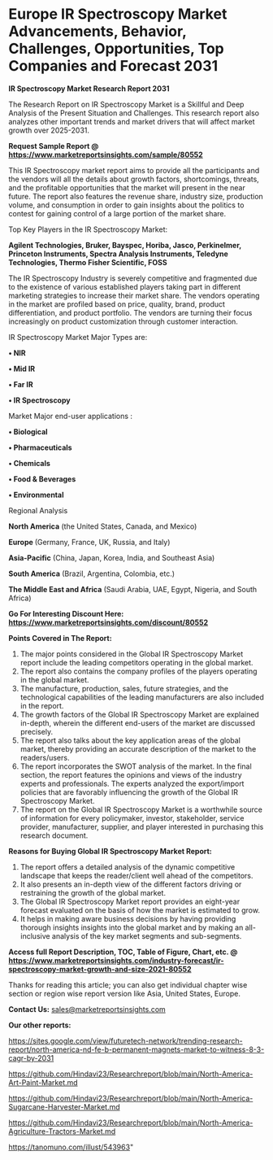# Europe IR Spectroscopy Market Advancements, Behavior, Challenges, Opportunities, Top Companies and Forecast 2031

<strong>IR Spectroscopy Market Research Report 2031</strong>

The Research Report on IR Spectroscopy Market is a Skillful and Deep Analysis of the Present Situation and Challenges. This research report also analyzes other important trends and market drivers that will affect market growth over 2025-2031.

<strong>Request Sample Report @ <a href=https://www.marketreportsinsights.com/sample/80552>https://www.marketreportsinsights.com/sample/80552</a></strong>

This IR Spectroscopy market report aims to provide all the participants and the vendors will all the details about growth factors, shortcomings, threats, and the profitable opportunities that the market will present in the near future. The report also features the revenue share, industry size, production volume, and consumption in order to gain insights about the politics to contest for gaining control of a large portion of the market share.

Top Key Players in the IR Spectroscopy Market:

<strong>Agilent Technologies, Bruker, Bayspec, Horiba, Jasco, Perkinelmer, Princeton Instruments, Spectra Analysis Instruments, Teledyne Technologies, Thermo Fisher Scientific, FOSS</strong>

The IR Spectroscopy Industry is severely competitive and fragmented due to the existence of various established players taking part in different marketing strategies to increase their market share. The vendors operating in the market are profiled based on price, quality, brand, product differentiation, and product portfolio. The vendors are turning their focus increasingly on product customization through customer interaction.

IR Spectroscopy Market Major Types are:

<strong>• NIR

• Mid IR

• Far IR

• IR Spectroscopy</strong>

Market Major end-user applications :

<strong>• Biological

• Pharmaceuticals

• Chemicals

• Food & Beverages

• Environmental</strong>

Regional Analysis

</u><strong><b>North America</b></strong> (the United States, Canada, and Mexico)

<strong><b>Europe </b></strong>(Germany, France, UK, Russia, and Italy)

<strong><b>Asia-Pacific</b></strong> (China, Japan, Korea, India, and Southeast Asia)

<strong><b>South America</b></strong> (Brazil, Argentina, Colombia, etc.)

<strong><b>The Middle East and Africa</b></strong> (Saudi Arabia, UAE, Egypt, Nigeria, and South Africa)

<strong>Go For Interesting Discount Here: <a href=https://www.marketreportsinsights.com/discount/80552>https://www.marketreportsinsights.com/discount/80552</a></strong>

<strong>Points Covered in The Report:</strong>
<ol>
  <li>The major points considered in the Global IR Spectroscopy Market report include the leading competitors operating in the global market.</li>
  <li>The report also contains the company profiles of the players operating in the global market.</li>
  <li>The manufacture, production, sales, future strategies, and the technological capabilities of the leading manufacturers are also included in the report.</li>
  <li>The growth factors of the Global IR Spectroscopy Market are explained in-depth, wherein the different end-users of the market are discussed precisely.</li>
  <li>The report also talks about the key application areas of the global market, thereby providing an accurate description of the market to the readers/users.</li>
  <li>The report incorporates the SWOT analysis of the market. In the final section, the report features the opinions and views of the industry experts and professionals. The experts analyzed the export/import policies that are favorably influencing the growth of the Global IR Spectroscopy Market.</li>
  <li>The report on the Global IR Spectroscopy Market is a worthwhile source of information for every policymaker, investor, stakeholder, service provider, manufacturer, supplier, and player interested in purchasing this research document.</li>
</ol>
<strong>Reasons for Buying Global IR Spectroscopy Market Report:</strong>

<ol>
  <li>The report offers a detailed analysis of the dynamic competitive landscape that keeps the reader/client well ahead of the competitors.</li>
  <li>It also presents an in-depth view of the different factors driving or restraining the growth of the global market.</li>
  <li>The Global IR Spectroscopy Market report provides an eight-year forecast evaluated on the basis of how the market is estimated to grow.</li>
  <li>It helps in making aware business decisions by having providing thorough insights insights into the global market and by making an all-inclusive analysis of the key market segments and sub-segments.</li>
</ol>
<strong>Access full Report Description, TOC, Table of Figure, Chart, etc. @ <a href=https://www.marketreportsinsights.com/industry-forecast/ir-spectroscopy-market-growth-and-size-2021-80552>https://www.marketreportsinsights.com/industry-forecast/ir-spectroscopy-market-growth-and-size-2021-80552</a></strong>


Thanks for reading this article; you can also get individual chapter wise section or region wise report version like Asia, United States, Europe.

<strong>Contact Us:</strong>
sales@marketreportsinsights.com

<strong>Our other reports:</strong>

<a href=https://sites.google.com/view/futuretech-network/trending-research-report/north-america-nd-fe-b-permanent-magnets-market-to-witness-8-3-cagr-by-2031>https://sites.google.com/view/futuretech-network/trending-research-report/north-america-nd-fe-b-permanent-magnets-market-to-witness-8-3-cagr-by-2031</a>

<a href=https://github.com/Hindavi23/Researchreport/blob/main/North-America-Art-Paint-Market.md>https://github.com/Hindavi23/Researchreport/blob/main/North-America-Art-Paint-Market.md</a>

<a href=https://github.com/Hindavi23/Researchreport/blob/main/North-America-Sugarcane-Harvester-Market.md>https://github.com/Hindavi23/Researchreport/blob/main/North-America-Sugarcane-Harvester-Market.md</a>

<a href=https://github.com/Hindavi23/Researchreport/blob/main/North-America-Agriculture-Tractors-Market.md>https://github.com/Hindavi23/Researchreport/blob/main/North-America-Agriculture-Tractors-Market.md</a>

<a href=https://tanomuno.com/illust/543963>https://tanomuno.com/illust/543963</a>"
